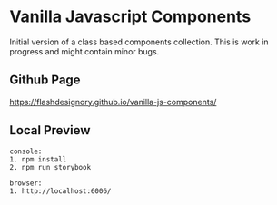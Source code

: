 # Vanilla Javascript Components
Initial version of a class based components collection.
This is work in progress and might contain minor bugs.

## Github Page
https://flashdesignory.github.io/vanilla-js-components/

## Local Preview
````
console:
1. npm install
2. npm run storybook

browser:
1. http://localhost:6006/
````

